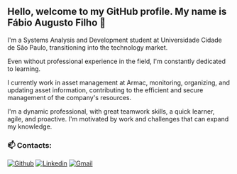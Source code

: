 ## Hello, welcome to my GitHub profile. My name is Fábio Augusto Filho 👋
I'm a Systems Analysis and Development student at Universidade Cidade de São Paulo, transitioning into the technology market.

Even without professional experience in the field, I'm constantly dedicated to learning.

I currently work in asset management at Armac, monitoring, organizing, and updating asset information, contributing to the efficient and secure management of the company's resources.

I'm a dynamic professional, with great teamwork skills, a quick learner, agile, and proactive. I'm motivated by work and challenges that can expand my knowledge.

### 📫 **Contacts:**

[![Github](https://img.shields.io/badge/-Github-000?style=flat&logo=Github&logoColor=white)](https://github.com/FabioAugustoFilho)
[![Linkedin](https://img.shields.io/badge/-LinkedIn-blue?style=flat&logo=Linkedin&logoColor=white)](https://www.linkedin.com/in/fabio-augusto-filho-25b799255/)
[![Gmail](https://img.shields.io/badge/-Gmail-c14438?style=flat&logo=Gmail&logoColor=white)](mailto:fabinhoaugustto12@gmail.com)
